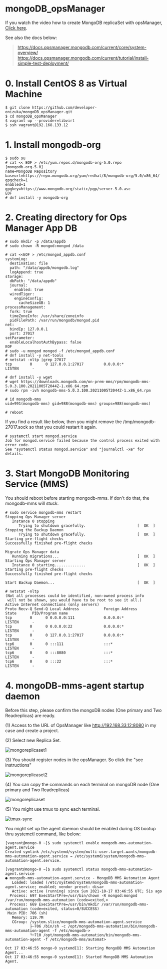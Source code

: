 # mongoDB_opsManager

If you watch the video how to create MongoDB replicaSet with opsManager, [Click here](https://www.youtube.com/watch?v=kn5Ewf1Tt00).

See also the docs below:
  > https://docs.opsmanager.mongodb.com/current/core/system-overview/
  > https://docs.opsmanager.mongodb.com/current/tutorial/install-simple-test-deployment/

# 0. Install CentOS 8 as Virtual Machine
```
$ git clone https://github.com/developer-onizuka/mongoDB_opsManager.git
$ cd mongoDB_opsManager
$ vagrant up --provider=libvirt
$ ssh vagrant@192.168.133.12
```

# 1. Install mongodb-org
```
$ sudo su
# cat << EOF > /etc/yum.repos.d/mongodb-org-5.0.repo  
[mongodb-org-5.0]
name=MongoDB Repository
baseurl=https://repo.mongodb.org/yum/redhat/8/mongodb-org/5.0/x86_64/
gpgcheck=1
enabled=1
gpgkey=https://www.mongodb.org/static/pgp/server-5.0.asc
EOF
# dnf install -y mongodb-org
```

# 2. Creating directory for Ops Manager App DB
```
# sudo mkdir -p /data/appdb
# sudo chown -R mongod:mongod /data

# cat <<EOF > /etc/mongod_appdb.conf
systemLog:
  destination: file
  path: "/data/appdb/mongodb.log"
  logAppend: true
storage:
  dbPath: "/data/appdb"
  journal:
    enabled: true
  wiredTiger:
    engineConfig:
      cacheSizeGB: 1
processManagement:
  fork: true
  timeZoneInfo: /usr/share/zoneinfo
  pidFilePath: /var/run/mongodb/mongod.pid
net:
  bindIp: 127.0.0.1
  port: 27017
setParameter:
  enableLocalhostAuthBypass: false
EOF
# sudo -u mongod mongod -f /etc/mongod_appdb.conf
# dnf install -y net-tools
# netstat -nltp |grep 27017
tcp        0      0 127.0.0.1:27017         0.0.0.0:*               LISTEN      -                   

# dnf install -y wget
# wget https://downloads.mongodb.com/on-prem-mms/rpm/mongodb-mms-5.0.3.100.20211005T2044Z-1.x86_64.rpm
# sudo rpm -ivh mongodb-mms-5.0.3.100.20211005T2044Z-1.x86_64.rpm 

# id mongodb-mms
uid=991(mongodb-mms) gid=988(mongodb-mms) groups=988(mongodb-mms)

# reboot
```

If you find a result like below, then you might remove the /tmp/mongodb-27017.sock so that you could restart it again.
```
# systemctl start mongod.service
Job for mongod.service failed because the control process exited with error code.
See "systemctl status mongod.service" and "journalctl -xe" for details.
```


# 3. Start MongoDB Monitoring Service (MMS)

You should reboot before starting mongodb-mms. If don't do that, the mongodb-mms will stuck.
```
# sudo service mongodb-mms restart
Stopping Ops Manager server
   Instance 0 stopping
      Trying to shutdown gracefully.                       [  OK  ]
Stopping the Backup Daemon
      Trying to shutdown gracefully.                       [  OK  ]
Starting pre-flight checks
Successfully finished pre-flight checks

Migrate Ops Manager data
   Running migrations...                                   [  OK  ]
Starting Ops Manager server
   Instance 0 starting..............                       [  OK  ]
Starting pre-flight checks
Successfully finished pre-flight checks

Start Backup Daemon...                                     [  OK  ]

# netstat -nltp
(Not all processes could be identified, non-owned process info
 will not be shown, you would have to be root to see it all.)
Active Internet connections (only servers)
Proto Recv-Q Send-Q Local Address           Foreign Address         State       PID/Program name    
tcp        0      0 0.0.0.0:111             0.0.0.0:*               LISTEN      -                   
tcp        0      0 0.0.0.0:22              0.0.0.0:*               LISTEN      -                   
tcp        0      0 127.0.0.1:27017         0.0.0.0:*               LISTEN      -                   
tcp6       0      0 :::111                  :::*                    LISTEN      -                   
tcp6       0      0 :::8080                 :::*                    LISTEN      -                   
tcp6       0      0 :::22                   :::*                    LISTEN      - 
```

# 4. mongoDB-mms-agent startup daemon

Before this step, please confirm the mongoDB nodes (One primary and Two Readreplicas) are ready. 

(1) Access to the URL of OpsManager like http://192.168.33.12:8080 in my case and create a project.

(2) Select new Replica Set.

![mongoreplicaset1](https://github.com/developer-onizuka/mongoDB_opsManager/blob/main/mongodb-replicaset1.png)

(3) You should register nodes in the opsManager. So click the "see instructions"

![mongoreplicaset2](https://github.com/developer-onizuka/mongoDB_opsManager/blob/main/mongodb-replicaset2.png)

(4) You can copy the commands on each terminal on mongoDB node (One primary and Two Readreplicas)

![mongoreplicaset](https://github.com/developer-onizuka/mongoDB_opsManager/blob/main/mongodb-replicaset.png)

(5) You might use tmux to sync each terminal.

![tmux-sync](https://github.com/developer-onizuka/mongoDB_opsManager/blob/main/tmux-sync.png)

You might set up the agent daemon should be enabled during OS bootup thru systemctl command, like below:
```
[vagrant@mongo-0 ~]$ sudo systemctl enable mongodb-mms-automation-agent.service
Created symlink /etc/systemd/system/multi-user.target.wants/mongodb-mms-automation-agent.service → /etc/systemd/system/mongodb-mms-automation-agent.service.

[vagrant@mongo-0 ~]$ sudo systemctl status mongodb-mms-automation-agent.service
● mongodb-mms-automation-agent.service - MongoDB MMS Automation Agent
   Loaded: loaded (/etc/systemd/system/mongodb-mms-automation-agent.service; enabled; vendor preset: disa>
   Active: active (running) since Sun 2021-10-17 03:46:55 UTC; 51s ago
  Process: 697 ExecStartPre=/usr/bin/chown -R mongod:mongod /var/run/mongodb-mms-automation (code=exited,>
  Process: 669 ExecStartPre=/usr/bin/mkdir /var/run/mongodb-mms-automation (code=exited, status=0/SUCCESS)
 Main PID: 706 (sh)
   Memory: 119.7M
   CGroup: /system.slice/mongodb-mms-automation-agent.service
           ├─706 /bin/sh -c /opt/mongodb-mms-automation/bin/mongodb-mms-automation-agent -f /etc/mongodb->
           └─710 /opt/mongodb-mms-automation/bin/mongodb-mms-automation-agent -f /etc/mongodb-mms/automat>

Oct 17 03:46:55 mongo-0 systemd[1]: Starting MongoDB MMS Automation Agent...
Oct 17 03:46:55 mongo-0 systemd[1]: Started MongoDB MMS Automation Agent.
```
